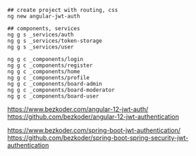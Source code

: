 ```shell
## create project with routing, css
ng new angular-jwt-auth

## components, services
ng g s _services/auth
ng g s _services/token-storage
ng g s _services/user

ng g c _components/login
ng g c _components/register
ng g c _components/home
ng g c _components/profile
ng g c _components/board-admin
ng g c _components/board-moderator
ng g c _components/board-user
```

https://www.bezkoder.com/angular-12-jwt-auth/
https://github.com/bezkoder/angular-12-jwt-authentication

https://www.bezkoder.com/spring-boot-jwt-authentication/
https://github.com/bezkoder/spring-boot-spring-security-jwt-authentication